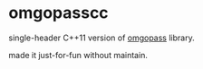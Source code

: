 omgopasscc
==========

single-header C++11 version of [omgopass](https://github.com/omgovich/omgopass) library.



made it just-for-fun without maintain. 
